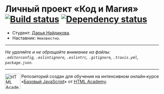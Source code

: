 # Личный проект «Код и Магия» [![Build status][travis-image]][travis-url] [![Dependency status][dependency-image]][dependency-url]

* Студент: [Дарья Найдикова](https://up.htmlacademy.ru/javascript/5/user/100740).
* Наставник: `Неизвестно`.

---

_Не удаляйте и не обращайте внимание на файлы:_<br>
_`.editorconfig`, `.eslintignore`, `.eslintrc`, `.gitignore`, `.travis.yml`, `package.json`._

---

<a href="https://htmlacademy.ru/intensive/javascript"><img align="left" width="50" height="50" title="HTML Academy" src="https://up.htmlacademy.ru/static/img/intensive/javascript/logo-for-github.svg"></a>

Репозиторий создан для обучения на интенсивном онлайн‑курсе «[Базовый JavaScript](https://htmlacademy.ru/intensive/javascript)» от [HTML Academy](https://htmlacademy.ru).

[travis-image]: https://travis-ci.org/htmlacademy-javascript/100740-code-and-magick.svg?branch=master
[travis-url]: https://travis-ci.org/htmlacademy-javascript/100740-code-and-magick
[dependency-image]: https://david-dm.org/htmlacademy-javascript/100740-code-and-magick.svg?style=flat-square
[dependency-url]: https://david-dm.org/htmlacademy-javascript/100740-code-and-magick
